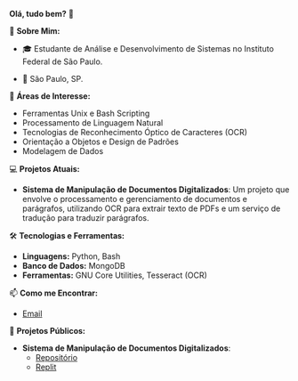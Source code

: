 **Olá, tudo bem?** 👋

📜 **Sobre Mim:**

- 🎓 Estudante de Análise e Desenvolvimento de Sistemas no Instituto Federal de São Paulo.

- 📌 São Paulo, SP. 

🔭 **Áreas de Interesse:**

- Ferramentas Unix e Bash Scripting
- Processamento de Linguagem Natural
- Tecnologias de Reconhecimento Óptico de Caracteres (OCR)
- Orientação a Objetos e Design de Padrões
- Modelagem de Dados

💻 **Projetos Atuais:**

- **Sistema de Manipulação de Documentos Digitalizados**: Um projeto que envolve o processamento e gerenciamento de documentos e parágrafos, utilizando OCR para extrair texto de PDFs e um serviço de tradução para traduzir parágrafos. 

🛠️ **Tecnologias e Ferramentas:**

- **Linguagens:** Python, Bash
- **Banco de Dados:** MongoDB
- **Ferramentas:** GNU Core Utilities, Tesseract (OCR)

📫 **Como me Encontrar:**

- [Email](mailto:mackandalls@gmail.com)

📜 **Projetos Públicos:**

- **Sistema de Manipulação de Documentos Digitalizados**: 
    - [Repositório](https://github.com/rib-thiago/projeto_tcc)
    - [Replit](https://replit.com/@ribthiago/projetotcc)
